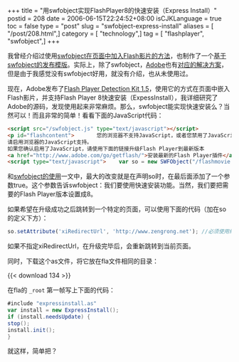 +++
title = "用swfobject实现FlashPlayer8的快速安装（Express Install）"
postid = 208
date = 2006-06-15T22:24:52+08:00
isCJKLanguage = true
toc = false
type = "post"
slug = "swfobject-express-install"
aliases = [ "/post/208.html",]
category = [ "technology",]
tag = [ "flashplayer", "swfobject",]
+++


我曾经介绍过使用[swfobject在页面中加入Flash影片的方法](https://blog.zengrong.net/post/103.html)，也制作了一个[基于swfobject的发布模版](https://blog.zengrong.net/post/185.html)。实际上，除了swfobject，[Adobe](http://www.adobe.com)也有[对应的解决方案](http://www.adobe.com/devnet/activecontent/articles/devletter.html)，但是由于我感觉没有swfobject好用，就没有介绍，也从未使用过。

现在，Adobe发布了[Flash Player Detection Kit 1.5](http://www.adobe.com/go/fp_detectionkit)，使用它的方式在页面中嵌入Flash影片，并支持Flash Player 8快速安装（ExpessInstall），我详细研究了Adobe的源码，发现使用起来非常麻烦。那么，swfobject能实现快速安装么？当然可以！而且非常的简单！看看下面的JavaScript代码：<!--more-->

``` html
<script src="/swfobject.js" type="text/javascript"></script>
<p id="flashcontent">   	您的浏览器不支持JavaScript，或者您禁用了JavaScript。
请启用浏览器的JavaScript支持。
如果您确认启用了JavaScript，请使用下面的链接升级Flash Player到最新版本
<a href="http://www.adobe.com/go/getflash/">安装最新的Flash Player插件</a>
<script type="text/javascript">    var so = new SWFObject("/flashmovie.swf", "mymovie", "200", "100", "8", "#336699", "true");    so.write("flashcontent"); </script>
```

和[swfobject的使用](https://blog.zengrong.net/post/103.html)一文中，最大的改变就是在声明so时，在最后面添加了一个参数true。这个参数告诉swfobject：我们要使用快速安装功能。当然，我们要把需要的Flash Player版本设置成8。

如果希望在升级成功之后跳转到一个特定的页面，可以使用下面的代码（加在so的定义下方）：

``` JavaScript
so.setAttribute('xiRedirectUrl', 'http://www.zengrong.net'); //必须使用绝对URL，即以http://开头
```

如果不指定xiRedirectUrl，在升级完毕后，会重新跳转到当前页面。

同时，下载这个as文件，将它放在fla文件相同的目录：

{{< download 134 >}}

在fla的 `_root` 第一帧写上下面的代码：

``` ActionScript
#include "expressinstall.as"
var install = new ExpressInstall();
if (install.needsUpdate) {
stop();
install.init();
}
```

就这样，简单把？

